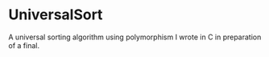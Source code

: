 # UniversalSort
A universal sorting algorithm using polymorphism I wrote in C in preparation of a final.
